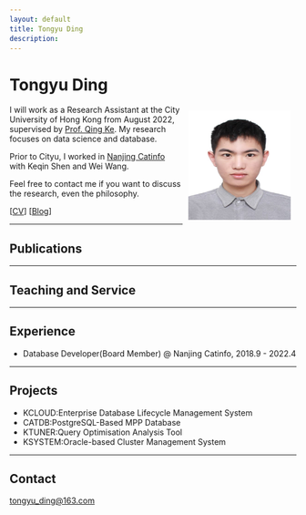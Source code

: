 ```yaml
---
layout: default
title: Tongyu Ding
description: 
---
```


# Tongyu Ding
<img src="/static/dty.jpg" alt="TY" style="width: 180px; height: 192px; float: right; margin: 10px"/>

I will work as a Research Assistant at the City University of Hong Kong from August 2022, supervised by [Prof. Qing Ke](https://qke.github.io/). My research focuses on data science and database.

Prior to Cityu, I worked in [Nanjing Catinfo](https://www.catinfo.cn/) with Keqin Shen and Wei Wang.

Feel free to contact me if you want to discuss the research, even the philosophy.


[[CV](/ding_cv.pdf)] [[Blog](https://www.zhihu.com/people/shui-jing-dong)]

---

## Publications

---

## Teaching and Service


---

## Experience

- Database Developer(Board Member) @ Nanjing Catinfo, 2018.9 - 2022.4

---

## Projects

- KCLOUD:Enterprise Database Lifecycle Management System 
- CATDB:PostgreSQL-Based MPP Database
- KTUNER:Query Optimisation Analysis Tool
- KSYSTEM:Oracle-based Cluster Management System

---

## Contact

tongyu_ding@163.com

